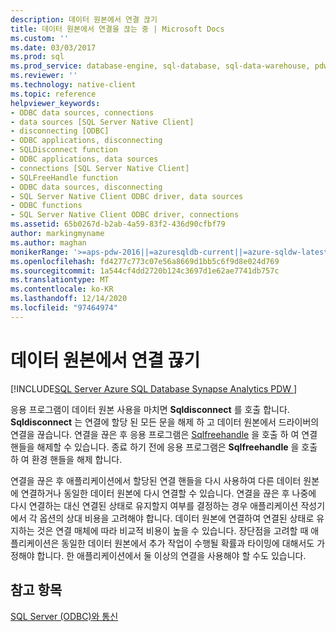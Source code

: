 ```yaml
---
description: 데이터 원본에서 연결 끊기
title: 데이터 원본에서 연결을 끊는 중 | Microsoft Docs
ms.custom: ''
ms.date: 03/03/2017
ms.prod: sql
ms.prod_service: database-engine, sql-database, sql-data-warehouse, pdw
ms.reviewer: ''
ms.technology: native-client
ms.topic: reference
helpviewer_keywords:
- ODBC data sources, connections
- data sources [SQL Server Native Client]
- disconnecting [ODBC]
- ODBC applications, disconnecting
- SQLDisconnect function
- ODBC applications, data sources
- connections [SQL Server Native Client]
- SQLFreeHandle function
- ODBC data sources, disconnecting
- SQL Server Native Client ODBC driver, data sources
- ODBC functions
- SQL Server Native Client ODBC driver, connections
ms.assetid: 65b0267d-b2ab-4a59-83f2-436d90cfbf79
author: markingmyname
ms.author: maghan
monikerRange: '>=aps-pdw-2016||=azuresqldb-current||=azure-sqldw-latest||>=sql-server-2016||>=sql-server-linux-2017||=azuresqldb-mi-current'
ms.openlocfilehash: fd4277c773c07e56a8669d1bb5c6f9d8e024d769
ms.sourcegitcommit: 1a544cf4dd2720b124c3697d1e62ae7741db757c
ms.translationtype: MT
ms.contentlocale: ko-KR
ms.lasthandoff: 12/14/2020
ms.locfileid: "97464974"
---
```

# <a name="disconnecting-from-a-data-source"></a>데이터 원본에서 연결 끊기
[!INCLUDE[SQL Server Azure SQL Database Synapse Analytics PDW ](../../includes/applies-to-version/sql-asdb-asdbmi-asa-pdw.md)]

  응용 프로그램이 데이터 원본 사용을 마치면 **Sqldisconnect** 를 호출 합니다. **Sqldisconnect** 는 연결에 할당 된 모든 문을 해제 하 고 데이터 원본에서 드라이버의 연결을 끊습니다. 연결을 끊은 후 응용 프로그램은 [Sqlfreehandle](../../relational-databases/native-client-odbc-api/sqlfreehandle.md) 을 호출 하 여 연결 핸들을 해제할 수 있습니다. 종료 하기 전에 응용 프로그램은 **Sqlfreehandle** 을 호출 하 여 환경 핸들을 해제 합니다.  
  
 연결을 끊은 후 애플리케이션에서 할당된 연결 핸들을 다시 사용하여 다른 데이터 원본에 연결하거나 동일한 데이터 원본에 다시 연결할 수 있습니다. 연결을 끊은 후 나중에 다시 연결하는 대신 연결된 상태로 유지할지 여부를 결정하는 경우 애플리케이션 작성기에서 각 옵션의 상대 비용을 고려해야 합니다. 데이터 원본에 연결하여 연결된 상태로 유지하는 것은 연결 매체에 따라 비교적 비용이 높을 수 있습니다. 장단점을 고려할 때 애플리케이션은 동일한 데이터 원본에서 추가 작업이 수행될 확률과 타이밍에 대해서도 가정해야 합니다. 한 애플리케이션에서 둘 이상의 연결을 사용해야 할 수도 있습니다.  
  
## <a name="see-also"></a>참고 항목  
 [SQL Server &#40;ODBC&#41;와 통신 ](../../relational-databases/native-client-odbc-communication/communicating-with-sql-server-odbc.md)  
  
  
